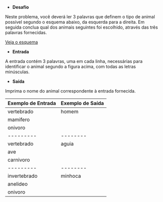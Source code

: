 * **Desafio**

Neste problema, você deverá ler 3 palavras que definem o tipo de animal possível segundo o esquema abaixo, da esquerda para a direita.  Em seguida conclua qual dos animais seguintes foi escolhido, através das três palavras fornecidas.

[Veja o esquema](https://resources.urionlinejudge.com.br/gallery/images/problems/UOJ_1049_b.png)

* **Entrada**

A entrada contém 3 palavras, uma em cada linha, necessárias para identificar o animal segundo a figura acima, com todas as letras minúsculas.

* **Saída**

Imprima o nome do animal correspondente à entrada fornecida.

**Exemplo de Entrada**  | **Exemplo de Saída**
--------- | ------
vertebrado | homem
mamifero |
onivoro |
---------|--------
vertebrado | aguia
ave        |
carnivoro  |
---------|--------
invertebrado | minhoca
anelideo |
onivoro |
